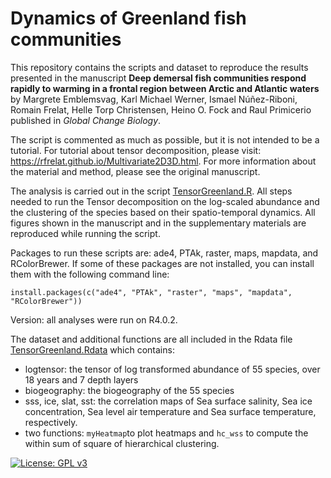 # Dynamics of Greenland fish communities


This repository contains the scripts and dataset to reproduce the results presented in the manuscript **Deep demersal fish communities respond rapidly to warming in a frontal region between Arctic and Atlantic waters** by Margrete Emblemsvag, Karl Michael Werner, Ismael Núñez-Riboni, Romain Frelat, Helle Torp Christensen, Heino O. Fock and Raul Primicerio published in *Global Change Biology*.



The script is commented as much as possible, but it is not intended to be a tutorial. For tutorial about tensor decomposition, please visit: https://rfrelat.github.io/Multivariate2D3D.html. For more information about the material and method, please see the original manuscript.



The analysis is carried out in the script [TensorGreenland.R](https://github.com/rfrelat/GreenlandFish/blob/main/TensorGreenland.R). All steps needed to run the Tensor decomposition on the log-scaled abundance and the clustering of the species based on their spatio-temporal dynamics. All figures shown in the manuscript and in the supplementary materials are reproduced while running the script.



Packages to run these scripts are: ade4, PTAk, raster, maps, mapdata, and RColorBrewer. If some of these packages are not installed, you can install them with the following command line:

```{r}
install.packages(c("ade4", "PTAk", "raster", "maps", "mapdata", "RColorBrewer"))
```

Version: all analyses were run on R4.0.2.



The dataset and additional functions are all included in the Rdata file [TensorGreenland.Rdata](https://github.com/rfrelat/GreenlandFish/raw/main/TensorGreenland.Rdata) which contains:

- logtensor: the tensor of log transformed abundance of 55 species, over 18 years and 7 depth layers
- biogeography: the biogeography of the 55 species
- sss, ice, slat, sst: the correlation maps of Sea surface salinity, Sea ice concentration, Sea level air temperature and Sea surface temperature, respectively.
- two functions: `myHeatmap`to plot heatmaps and `hc_wss` to compute the within sum of square of hierarchical clustering.





[![License: GPL v3](https://img.shields.io/badge/License-GPLv3-blue.svg)](https://www.gnu.org/licenses/gpl-3.0)